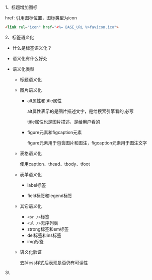 1、标题增加图标

href: 引用图标位置，图标类型为icon

```html
<link rel="icon" href="<%= BASE_URL %>favicon.ico">
```

2、标签语义化

- 什么是标签语义化？

- 语义化有什么好处

- 语义化类型
  - 标题语义化

  - 图片语义化

    - alt属性和title属性

      alt属性表示的是图片描述文字，是给搜索引擎看的,必写

      title属性也是图片描述，是给用户看的

    - figure元素和figcaption元素

      figure元素用于包含图片和图注，figcaption元素用于图注文字

  - 表格语义化

    使用caption、thead、tbody、tfoot

  - 表单语义化

    - label标签

    - field标签和legend标签

      

  - 其它语义化

    - `<br />`标签
    - `<ul />`无序列表
    - strong标签和em标签
    - del标签和ins标签
    - img标签

  - 语义化验证

    去掉css样式后表现是否仍有可读性

3\